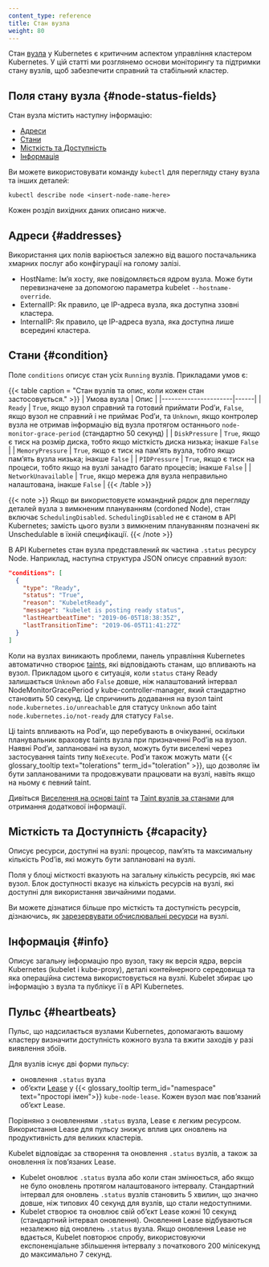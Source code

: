 ```yaml
---
content_type: reference
title: Стан вузла
weight: 80
---
```


<!-- overview -->

Стан [вузла](/uk/docs/concepts/architecture/nodes/) у Kubernetes є критичним аспектом управління кластером Kubernetes. У цій статті ми розглянемо основи моніторингу та підтримки стану вузлів, щоб забезпечити справний та стабільний кластер.

## Поля стану вузла {#node-status-fields}

Стан вузла містить наступну інформацію:

* [Адреси](#addresses)
* [Стани](#condition)
* [Місткість та Доступність](#capacity)
* [Інформація](#info)

Ви можете використовувати команду `kubectl` для перегляду стану вузла та інших деталей:

```shell
kubectl describe node <insert-node-name-here>
```

Кожен розділ вихідних даних описано нижче.

## Адреси {#addresses}

Використання цих полів варіюється залежно від вашого постачальника хмарних послуг або конфігурації на голому залізі.

* HostName: Імʼя хосту, яке повідомляється ядром вузла. Може бути перевизначене за допомогою параметра kubelet `--hostname-override`.
* ExternalIP: Як правило, це IP-адреса вузла, яка доступна ззовні кластера.
* InternalIP: Як правило, це IP-адреса вузла, яка доступна лише всередині кластера.

## Стани {#condition}

Поле `conditions` описує стан усіх `Running` вузлів. Прикладами умов є:

{{< table caption = "Стан вузлів та опис, коли кожен стан застосовується." >}}
| Умова вузла          | Опис |
|----------------------|------|
| `Ready`              | `True`, якщо вузол справний та готовий приймати Podʼи, `False`, якщо вузол не справний і не приймає Podʼи, та `Unknown`, якщо контролер вузла не отримав інформацію від вузла протягом останнього `node-monitor-grace-period` (стандартно 50 секунд) |
| `DiskPressure`       | `True`, якщо є тиск на розмір диска, тобто якщо місткість диска низька; інакше `False` |
| `MemoryPressure`     | `True`, якщо є тиск на памʼять вузла, тобто якщо памʼять вузла низька; інакше `False` |
| `PIDPressure`        | `True`, якщо є тиск на процеси, тобто якщо на вузлі занадто багато процесів; інакше `False` |
| `NetworkUnavailable` | `True`, якщо мережа для вузла неправильно налаштована, інакше `False` |
{{< /table >}}

{{< note >}}
Якщо ви використовуєте командний рядок для перегляду деталей вузла з вимкненим плануванням (cordoned Node), стан включає `SchedulingDisabled`. `SchedulingDisabled` не є станом в API Kubernetes; замість цього вузли з вимкненим плануванням позначені як Unschedulable в їхній специфікації.
{{< /note >}}

В API Kubernetes стан вузла представлений як частина `.status` ресурсу Node. Наприклад, наступна структура JSON описує справний вузол:

```json
"conditions": [
  {
    "type": "Ready",
    "status": "True",
    "reason": "KubeletReady",
    "message": "kubelet is posting ready status",
    "lastHeartbeatTime": "2019-06-05T18:38:35Z",
    "lastTransitionTime": "2019-06-05T11:41:27Z"
  }
]
```

Коли на вузлах виникають проблеми, панель управління Kubernetes автоматично створює [taints](/uk/docs/concepts/scheduling-eviction/taint-and-toleration/), які відповідають станам, що впливають на вузол. Прикладом цього є ситуація, коли `status` стану Ready залишається `Unknown` або `False` довше, ніж налаштований інтервал NodeMonitorGracePeriod у kube-controller-manager, який стандартно становить 50 секунд. Це спричинить додавання на вузол taint `node.kubernetes.io/unreachable` для статусу `Unknown` або taint `node.kubernetes.io/not-ready` для статусу `False`.

Ці taints впливають на Podʼи, що перебувають в очікуванні, оскільки планувальник враховує taints вузла при призначенні Podʼів на вузол. Наявні Podʼи, заплановані на вузол, можуть бути виселені через застосування taints типу `NoExecute`. Podʼи також можуть мати {{< glossary_tooltip text="tolerations" term_id="toleration" >}}, що дозволяє їм бути запланованими та продовжувати працювати на вузлі, навіть якщо на ньому є певний taint.

Дивіться [Виселення на основі taint](/uk/docs/concepts/scheduling-eviction/taint-and-toleration/#taint-based-evictions) та [Taint вузлів за станами](/uk/docs/concepts/scheduling-eviction/taint-and-toleration/#taint-nodes-by-condition) для отримання додаткової інформації.

## Місткість та Доступність {#capacity}

Описує ресурси, доступні на вузлі: процесор, памʼять та максимальну кількість Podʼів, які можуть бути заплановані на вузлі.

Поля у блоці місткості вказують на загальну кількість ресурсів, які має вузол. Блок доступності вказує на кількість ресурсів на вузлі, які доступні для використання звичайними подами.

Ви можете дізнатися більше про місткість та доступність ресурсів, дізнаючись, як [зарезервувати обчислювальні ресурси](/uk/docs/tasks/administer-cluster/reserve-compute-resources/#node-allocatable) на вузлі.

## Інформація {#info}

Описує загальну інформацію про вузол, таку як версія ядра, версія Kubernetes (kubelet і kube-proxy), деталі контейнерного середовища та яка операційна система використовується на вузлі. Kubelet збирає цю інформацію з вузла та публікує її в API Kubernetes.

## Пульс {#heartbeats}

Пульс, що надсилається вузлами Kubernetes, допомагають вашому кластеру визначити
доступність кожного вузла та вжити заходів у разі виявлення збоїв.

Для вузлів існує дві форми пульсу:

* оновлення `.status` вузла
* обʼєкти [Lease](/uk/docs/concepts/architecture/leases/) у {{< glossary_tooltip term_id="namespace" text="просторі імен">}} `kube-node-lease`. Кожен вузол має повʼязаний обʼєкт Lease.

Порівняно з оновленнями `.status` вузла, Lease є легким ресурсом. Використання Lease для пульсу знижує вплив цих оновлень на продуктивність для великих кластерів.

Kubelet відповідає за створення та оновлення `.status` вузлів, а також за оновлення їх повʼязаних Lease.

* Kubelet оновлює `.status` вузла або коли стан змінюється, або якщо не було оновлень протягом налаштованого інтервалу. Стандартний інтервал для оновлень `.status` вузлів становить 5 хвилин, що значно довше, ніж типових 40 секунд для вузлів, що стали недоступними.
* Kubelet створює та оновлює свій обʼєкт Lease кожні 10 секунд (стандартний інтервал оновлення). Оновлення Lease відбуваються незалежно від оновлень `.status` вузла. Якщо оновлення Lease не вдається, Kubelet повторює спробу, використовуючи експоненціальне збільшення інтервалу з початкового 200 мілісекунд до максимально 7 секунд.

